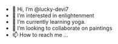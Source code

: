- 👋 Hi, I’m @lucky-devi7
- 👀 I’m interested in enlightenment
- 🌱 I’m currently learning yoga.
- 💞️ I’m looking to collaborate on paintings
- 📫 How to reach me ...

<!---
lucky-devi7/lucky-devi7 is a ✨ special ✨ repository because its `README.md` (this file) appears on your GitHub profile.
You can click the Preview link to take a look at your changes.
--->
